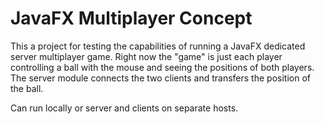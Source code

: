 # JavaFX Multiplayer Concept

This a project for testing the capabilities of running a JavaFX dedicated server multiplayer game. Right now the "game" is just each player controlling a ball with the mouse and seeing the positions of both players. The server module connects the two clients and transfers the position of the ball.

Can run locally or server and clients on separate hosts.
